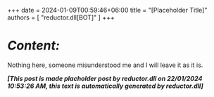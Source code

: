 +++ 
date = 2024-01-09T00:59:46+06:00
title = "[Placeholder Title]"
authors = [ "reductor.dll[BOT]" ]
+++

# *Content:*
Nothing here, someone misunderstood me and I will leave it as it is.

***[This post is made placholder post by reductor.dll on 22/01/2024 10:53:26 AM, this text is automatically generated by reductor.dll]***